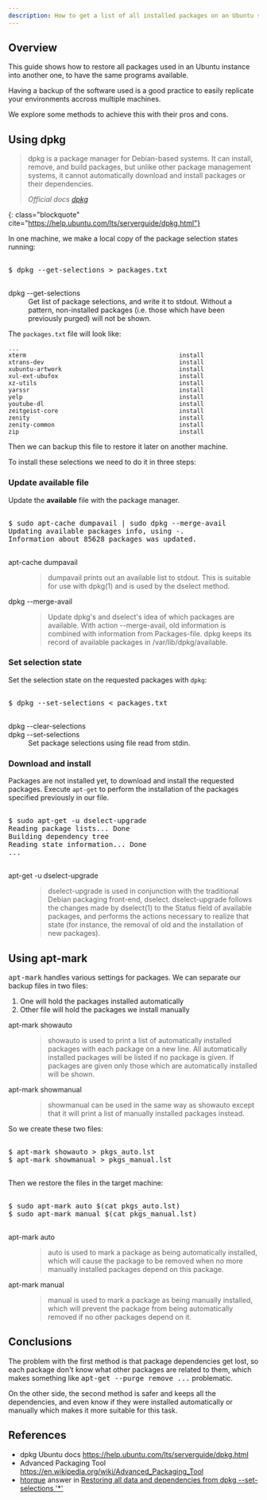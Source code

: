 ```yaml
---
description: How to get a list of all installed packages on an Ubuntu server and install them in another machine.
---
```


## Overview

This guide shows how to restore all packages used in an Ubuntu
instance into another one, to have the same programs available.

Having a backup of the software used is a good practice to easily
replicate your environments accross multiple machines.

We explore some methods to achieve this with their pros and cons.

## Using dpkg

> dpkg is a package manager for Debian-based systems. It can install,
> remove, and build packages, but unlike other package management
> systems, it cannot automatically download and install packages or
> their dependencies.
> 
> <footer class="blockquote-footer"> <cite>Official docs <a href="https://help.ubuntu.com/lts/serverguide/dpkg.html">dpkg</a></cite></footer>
{: class="blockquote" cite="https://help.ubuntu.com/lts/serverguide/dpkg.html"}

In one machine, we make a local copy of the package selection states running:

<pre class="shell">
<samp>
<span class="shell-prompt">$</span> <kbd>dpkg --get-selections > packages.txt</kbd>
</samp>
</pre>

<dl class="row"> 
<dt class="col-sm-3">dpkg --get-selections</dt> 
<dd class="col-sm-9">
	Get list of package selections, and write it to
	stdout. Without a pattern, non-installed packages (i.e. those
	which have been previously purged) will not be shown.
</dd> 
</dl>

The `packages.txt` file will look like:

~~~
...
xterm                                           install
xtrans-dev                                      install
xubuntu-artwork                                 install
xul-ext-ubufox                                  install
xz-utils                                        install
yarssr                                          install
yelp                                            install
youtube-dl                                      install
zeitgeist-core                                  install
zenity                                          install
zenity-common                                   install
zip                                             install
~~~

Then we can backup this file to restore it later on another machine.

To install these selections we need to do it in three steps:

### Update available file

Update the **available** file with the package manager.

<pre class="shell">
<samp>
<span class="shell-prompt">$</span> <kbd>sudo apt-cache dumpavail | sudo dpkg --merge-avail</kbd>
Updating available packages info, using -.
Information about 85628 packages was updated.
</samp>
</pre>

<dl class="row">
<dt class="col-sm-3">apt-cache dumpavail</dt>
<dd class="col-sm-9"><blockquote>dumpavail prints out an available list to stdout. This is suitable for use with dpkg(1) and is used by the dselect method.<blockquote></dd>
<dt class="col-sm-3">dpkg --merge-avail</dt>
<dd class="col-sm-9"><blockquote>Update dpkg's and dselect's idea of which packages are available. With action --merge-avail, old information is combined with information from Packages-file. dpkg keeps its record of available packages in /var/lib/dpkg/available.<blockquote></dd>
</dl>

### Set selection state

Set the selection state on the requested packages with `dpkg`:

<pre class="shell">
<samp>
<span class="shell-prompt">$</span> <kbd>dpkg --set-selections < packages.txt</kbd>
</samp>
</pre>

<dl class="row">
<dt class="col-sm-3">dpkg --clear-selections</dt>
<dt class="col-sm-3">dpkg --set-selections</dt>
<dd class="col-sm-9">Set package selections using file read from stdin.</dd>
</dl>

### Download and install

Packages are not installed yet, to download and install the requested
packages. Execute `apt-get` to perform the installation of the packages
specified previously in our file.

<pre class="shell">
<samp>
<span class="shell-prompt">$</span> <kbd>sudo apt-get -u dselect-upgrade</kbd>
Reading package lists... Done
Building dependency tree       
Reading state information... Done
...
</samp>
</pre>

<dl class="row">
<dt class="col-sm-3">apt-get -u dselect-upgrade</dt>
<dd class="col-sm-9"><blockquote>dselect-upgrade is used in conjunction with the traditional Debian packaging front-end, dselect.  dselect-upgrade follows the changes made by dselect(1) to the Status field of available packages, and performs the actions necessary to realize that state (for instance, the removal of old and the installation of new packages).</blockquote>
</dd>
</dl>

## Using apt-mark

<kbd>apt-mark</kbd> handles various settings for packages. We can
separate our backup files in two files:

1. One will hold the packages installed automatically
2. Other file will hold the packages we install manually

<dl class="row">
<dt class="col-sm-3">apt-mark showauto</dt>
<dd class="col-sm-9"><blockquote>showauto is used to print a list of automatically installed packages with each package on a new line. All automatically installed packages will be listed if no package is given. If packages are given only those which are automatically installed will be shown.</blockquote>
</dd>
<dt class="col-sm-3">apt-mark showmanual</dt>
<dd class="col-sm-9"><blockquote>showmanual can be used in the same way as showauto except that it will print a list of manually installed packages instead.</blockquote>
</dd>
</dl>

So we create these two files:

<pre class="shell">
<samp>
<span class="shell-prompt">$</span> <kbd>apt-mark showauto > pkgs_auto.lst</kbd>
<span class="shell-prompt">$</span> <kbd>apt-mark showmanual > pkgs_manual.lst</kbd>
</samp>
</pre>

Then we restore the files in the target machine:

<pre class="shell">
<samp>
<span class="shell-prompt">$</span> <kbd>sudo apt-mark auto $(cat pkgs_auto.lst)</kbd>
<span class="shell-prompt">$</span> <kbd>sudo apt-mark manual $(cat pkgs_manual.lst)</kbd>
</samp>
</pre>

<dl class="row">
<dt class="col-sm-3">apt-mark auto</dt>
<dd class="col-sm-9"><blockquote>auto is used to mark a package as
being automatically installed, which will cause the package to be removed when no more manually installed packages depend on this package.</blockquote>
</dd>
<dt class="col-sm-3">apt-mark manual</dt>
<dd class="col-sm-9"><blockquote>manual is used to mark a package as being manually installed, which will prevent the package from being automatically removed if no other packages depend on it.</blockquote>
</dd>
</dl>

## Conclusions

The problem with the first method is that package dependencies get
lost, so each package don't know what other packages are related to
them, which makes something like <kbd>apt-get --purge remove ...</kbd>
problematic. 

On the other side, the second method is safer and keeps all the
dependencies, and even know if they were installed automatically or
manually which makes it more suitable for this task.

## References

- dpkg Ubuntu docs <https://help.ubuntu.com/lts/serverguide/dpkg.html>
- Advanced Packaging
  Tool <https://en.wikipedia.org/wiki/Advanced_Packaging_Tool>
- [htorque](https://askubuntu.com/users/3037/htorque) answer in [Restoring all data and dependencies from dpkg --set-selections '*'](https://askubuntu.com/a/108760/43253)

